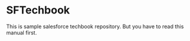 # SFTechbook
This is sample salesforce techbook repository.
But you have to read this manual first.
